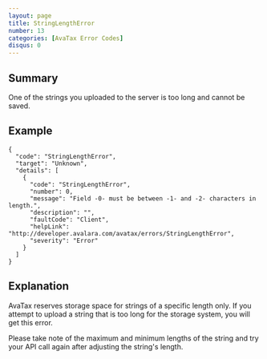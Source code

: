 ```yaml
---
layout: page
title: StringLengthError
number: 13
categories: [AvaTax Error Codes]
disqus: 0
---
```


## Summary

One of the strings you uploaded to the server is too long and cannot be saved.

## Example

    {
      "code": "StringLengthError",
      "target": "Unknown",
      "details": [
        {
          "code": "StringLengthError",
          "number": 0,
          "message": "Field -0- must be between -1- and -2- characters in length.",
          "description": "",
          "faultCode": "Client",
          "helpLink": "http://developer.avalara.com/avatax/errors/StringLengthError",
          "severity": "Error"
        }
      ]
    }

## Explanation

AvaTax reserves storage space for strings of a specific length only.  If you attempt to upload a string that is too long for the storage system, you will get this error.

Please take note of the maximum and minimum lengths of the string and try your API call again after adjusting the string's length.
